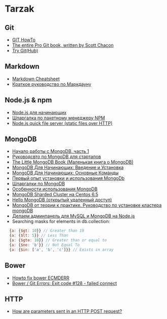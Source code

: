 # Tarzak
## Git
- [GIT HowTo](http://githowto.com)
- [The entire Pro Git book, written by Scott Chacon](http://git-scm.com/book)
- [Try Git(Hub)](https://try.github.io/levels/1/challenges/1)

## Markdown
- [Markdown Cheatsheet](https://github.com/adam-p/markdown-here/wiki/Markdown-Cheatsheet#links)
- [Краткое руководство по Маркдауну](http://goo.gl/84aUxo)

## Node.js & npm
- [Node.js для начинающих](http://www.nodebeginner.ru/)
- [Шпаргалка по пакетному менеджеру NPM](http://habrahabr.ru/post/133363/#npm_understand)
- [Node.js quick file server (static files over HTTP)](http://stackoverflow.com/questions/16333790/node-js-quick-file-server-static-files-over-http)

## MongoDB
- [Начало работы с MongoDB, часть 1](http://www.ashep.org/2012/nachalo-raboty-s-mongodb-chast-1/#.U94vC2NElyx)
- [Руководсвто по MongoDB для стартапов](http://devoid.com.ua/useful-stuff/bazy_dannykh/rukovodsvto_po_mongodb_dlia_startapov.html)
- [The Little MongoDB Book (Маленькая книга о MongoDB)](http://jsman.ru/mongo-book/Glava-1-Osnovy.html)
- [MongoDB Для Начинающих: Введение и Установка](http://isharipov.ru/mongodb/mongodb-dlya-nachinayushhix-vvedenie-i-ustanovka/#)
- [MongoDB Для Начинающих: Основные Команды](http://isharipov.ru/mongodb/mongodb-dlya-nachinayushhix-osnovnye-komandy/)
- [Первый опыт установки и использования MongoDb](http://habrahabr.ru/post/148364/)
- [Шпаргалки по MongoDB](http://habrahabr.ru/post/161985/)
- [Особенности использования MongoDB](http://habrahabr.ru/post/229129/)
- [MongoDB Sharded Cluster на Centos 6.5](http://habrahabr.ru/post/227395/)
- [Hello MongoDB (открытый удаленный доступ)](http://habrahabr.ru/post/221221/)
- [MongoDB от теории к практике. Руководство по установке кластера mongoDB](http://habrahabr.ru/post/217393/)
- [Делаем админпанель для MySQL и MongoDB на Node.js](http://habrahabr.ru/post/192302/)
- Searching masks for elements in db.collection:
```javascript
  {a: {$gt: 10}} // Greater than 10
  {a: {$lt: 5}} // Less Than
  {a: {$gte: 10}} // Greater than or equal to
  {a: {$ne: 'b'}} // Not Equal To
  {a: {$in: ['a', 'b', 'c']}} // Exists in array
```


## Bower
- [Howto fix bower ECMDERR](http://stackoverflow.com/questions/21789683/howto-fix-bower-ecmderr)
- [Bower / Git Errors: Exit code #128 - failed connect](http://stackoverflow.com/questions/21544803/git-bower-errors-exit-code-128-failed-connect)
 
## HTTP
- [How are parameters sent in an HTTP POST request?](http://stackoverflow.com/questions/14551194/how-are-parameters-sent-in-an-http-post-request)
